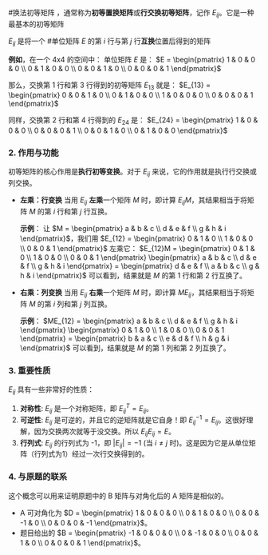#换法初等矩阵 ，通常称为**初等置换矩阵**或**行交换初等矩阵**，记作 $E_{ij}$。它是一种最基本的初等矩阵 

$E_{ij}$ 是将一个 #单位矩阵 $E$  的第 $i$ 行与第 $j$ 行**互换**位置后得到的矩阵 

**例如**，在一个 4x4 的空间中：
单位矩阵 $E$ 是：
$E = \begin{pmatrix} 1 & 0 & 0 & 0 \\ 0 & 1 & 0 & 0 \\ 0 & 0 & 1 & 0 \\ 0 & 0 & 0 & 1 \end{pmatrix}$ 

那么，交换第 1 行和第 3 行得到的初等矩阵 $E_{13}$ 就是：
$E_{13} = \begin{pmatrix} 0 & 0 & 1 & 0 \\ 0 & 1 & 0 & 0 \\ 1 & 0 & 0 & 0 \\ 0 & 0 & 0 & 1 \end{pmatrix}$

同样，交换第 2 行和第 4 行得到的 $E_{24}$ 是：
$E_{24} = \begin{pmatrix} 1 & 0 & 0 & 0 \\ 0 & 0 & 0 & 1 \\ 0 & 0 & 1 & 0 \\ 0 & 1 & 0 & 0 \end{pmatrix}$

### 2. 作用与功能

初等矩阵的核心作用是**执行初等变换**。对于 $E_{ij}$ 来说，它的作用就是执行行交换或列交换。

*   **左乘：行变换**
    当用 $E_{ij}$ **左乘**一个矩阵 $M$ 时，即计算 $E_{ij}M$，其结果相当于将矩阵 $M$ 的第 $i$ 行和第 $j$ 行互换。

    **示例**：
    让 $M = \begin{pmatrix} a & b & c \\ d & e & f \\ g & h & i \end{pmatrix}$，我们用 $E_{12} = \begin{pmatrix} 0 & 1 & 0 \\ 1 & 0 & 0 \\ 0 & 0 & 1 \end{pmatrix}$ 左乘它：
    $E_{12}M = \begin{pmatrix} 0 & 1 & 0 \\ 1 & 0 & 0 \\ 0 & 0 & 1 \end{pmatrix} \begin{pmatrix} a & b & c \\ d & e & f \\ g & h & i \end{pmatrix} = \begin{pmatrix} d & e & f \\ a & b & c \\ g & h & i \end{pmatrix}$
    可以看到，结果就是 $M$ 的第 1 行和第 2 行互换了。

*   **右乘：列变换**
    当用 $E_{ij}$ **右乘**一个矩阵 $M$ 时，即计算 $ME_{ij}$，其结果相当于将矩阵 $M$ 的第 $i$ 列和第 $j$ 列互换。

    **示例**：
    $ME_{12} = \begin{pmatrix} a & b & c \\ d & e & f \\ g & h & i \end{pmatrix} \begin{pmatrix} 0 & 1 & 0 \\ 1 & 0 & 0 \\ 0 & 0 & 1 \end{pmatrix} = \begin{pmatrix} b & a & c \\ e & d & f \\ h & g & i \end{pmatrix}$
    可以看到，结果就是 $M$ 的第 1 列和第 2 列互换了。

### 3. 重要性质

$E_{ij}$ 具有一些非常好的性质：

1.  **对称性**: $E_{ij}$ 是一个对称矩阵，即 $E_{ij}^T = E_{ij}$。
2.  **可逆性**: $E_{ij}$ 是可逆的，并且它的逆矩阵就是它自身！即 $E_{ij}^{-1} = E_{ij}$。这很好理解，因为交换两次就等于没交换。所以 $E_{ij}E_{ij} = E$。
3.  **行列式**: $E_{ij}$ 的行列式为 -1，即 $|E_{ij}| = -1$ (当 $i \neq j$ 时)。这是因为它是从单位矩阵（行列式为1）经过一次行交换得到的。

### 4. 与原题的联系

这个概念可以用来证明原题中的 B 矩阵与对角化后的 A 矩阵是相似的。

*   A 可对角化为 $D = \begin{pmatrix} 1 & 0 & 0 & 0 \\ 0 & 1 & 0 & 0 \\ 0 & 0 & -1 & 0 \\ 0 & 0 & 0 & -1 \end{pmatrix}$。
*   题目给出的 $B = \begin{pmatrix} -1 & 0 & 0 & 0 \\ 0 & -1 & 0 & 0 \\ 0 & 0 & 1 & 0 \\ 0 & 0 & 0 & 1 \end{pmatrix}$。
 